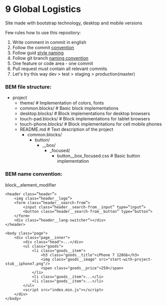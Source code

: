 # 9 Global Logistics
Site made with bootstrap technology, desktop and mobile versions

Few rules how to use this repository:
1. Write comment in commit in english
2. Follow the commit [convention](https://www.conventionalcommits.org/en/v1.0.0/)
3. Follow guid [style naming](https://dart.dev/guides/language/effective-dart/style)
4. Follow git branch [naming convention](https://dev.to/couchcamote/git-branching-name-convention-cch)
5. One feature or code area - one commit
6. Pull request must contain all relevant commits
7. Let's try this way dev > test > staging > production(master)

### BEM file struсture:
- project
  - theme/                      # Implementation of colors, fonts
  - common.blocks/              # Basic block implementations
  - desktop.blocks/             # Block implementations for desktop browsers
  - touch-pad.blocks/           # Block implementations for tablet browsers
  - touch-phone.blocks/         # Block implementations for cell mobile phones
  - README.md                   # Text description of the project
      - common.blocks/
           - button/
              - __box/
                 - _focused/
                     - button__box_focused.css              # Basic button implementation

### BEM name convention:
block__element_modifier

    <header class=”header”>
        <img class=”header__logo”>
        <form class=”header__search-from”>
            <input class=”header__search-from__input” type=”input”>
            <button class=”header__search-from__button” type=”button”>
        </form>
        <div class=”header__lang-switcher”></div>
    </header>

    <body class="page">
        <div class="page__inner">
            <div class="head">...</div>
            <ul class="goods">
                <li class="goods__item">
                    <h3 class="goods__title">iPhone 7 128Gb</h3>
                    <img class="goods__image" src="start-with-project-stub__iphone7.png"/>
                    <span class="goods__price">259</span>
                </li>
                <li class="goods__item">...</li>
                <li class="goods__item">...</li>
            </ul>
            <script src="index.min.js"></script>
        </div>
    </body>
